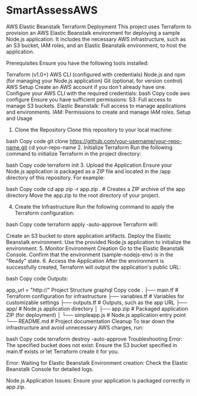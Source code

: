 # SmartAssessAWS

AWS Elastic Beanstalk Terraform Deployment
This project uses Terraform to provision an AWS Elastic Beanstalk environment for deploying a sample Node.js application. It includes the necessary AWS infrastructure, such as an S3 bucket, IAM roles, and an Elastic Beanstalk environment, to host the application.

Prerequisites
Ensure you have the following tools installed:

Terraform (v1.0+)
AWS CLI (configured with credentials)
Node.js and npm (for managing your Node.js application)
Git (optional, for version control)
AWS Setup
Create an AWS account if you don't already have one.
Configure your AWS CLI with the required credentials:
bash
Copy code
aws configure
Ensure you have sufficient permissions:
S3: Full access to manage S3 buckets.
Elastic Beanstalk: Full access to manage applications and environments.
IAM: Permissions to create and manage IAM roles.
Setup and Usage
1. Clone the Repository
Clone this repository to your local machine:

bash
Copy code
git clone https://github.com/your-username/your-repo-name.git
cd your-repo-name
2. Initialize Terraform
Run the following command to initialize Terraform in the project directory:

bash
Copy code
terraform init
3. Upload the Application
Ensure your Node.js application is packaged as a ZIP file and located in the /app directory of this repository. For example:

bash
Copy code
cd app
zip -r app.zip .  # Creates a ZIP archive of the app directory
Move the app.zip to the root directory of your project.

4. Create the Infrastructure
Run the following command to apply the Terraform configuration:

bash
Copy code
terraform apply -auto-approve
Terraform will:

Create an S3 bucket to store application artifacts.
Deploy the Elastic Beanstalk environment.
Use the provided Node.js application to initialize the environment.
5. Monitor Environment Creation
Go to the Elastic Beanstalk Console.
Confirm that the environment (sample-nodejs-env) is in the "Ready" state.
6. Access the Application
After the environment is successfully created, Terraform will output the application's public URL:

bash
Copy code
Outputs:

app_url = "http://<your-environment-endpoint>"
Project Structure
graphql
Copy code
.
├── main.tf                   # Terraform configuration for infrastructure
├── variables.tf              # Variables for customizable settings
├── outputs.tf                # Outputs, such as the app URL
├── app/                      # Node.js application directory
│   ├── app.zip               # Packaged application ZIP (for deployment)
│   └── simpleapp.js          # Node.js application entry point
└── README.md                 # Project documentation
Cleanup
To tear down the infrastructure and avoid unnecessary AWS charges, run:

bash
Copy code
terraform destroy -auto-approve
Troubleshooting
Error: The specified bucket does not exist: Ensure the S3 bucket specified in main.tf exists or let Terraform create it for you.

Error: Waiting for Elastic Beanstalk Environment creation: Check the Elastic Beanstalk Console for detailed logs.

Node.js Application Issues: Ensure your application is packaged correctly in app.zip.

